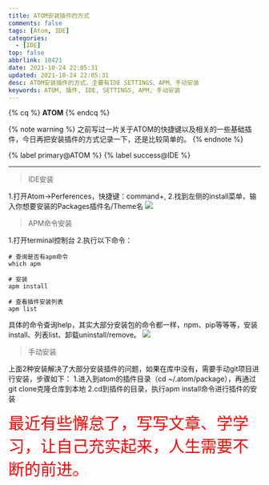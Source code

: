 ```yaml
---
title: ATOM安装插件的方式
comments: false
tags: [Atom, IDE]
categories:
  - [IDE]
top: false
abbrlink: 10421
date: 2021-10-24 22:05:31
updated: 2021-10-24 22:05:31
desc: ATOM安装插件的方式，主要有IDE SETTINGS、APM、手动安装
keywords: ATOM, 插件, IDE, SETTINGS, APM, 手动安装
---
```


{% cq %}
**ATOM**
{% endcq %}


{% note warning %}
之前写过一片关于ATOM的快捷键以及相关的一些基础插件，今日再把安装插件的方式记录一下，还是比较简单的。
{% endnote %}

{% label primary@ATOM %} {% label success@IDE %}

<!--more-->
<hr />

> IDE安装

1.打开Atom->Perferences，快捷键：command+,
2.找到左侧的install菜单，输入你想要安装的Packages插件名/Theme名
![](atom_install1.png)

> APM命令安装

1.打开terminal控制台
2.执行以下命令：
```
# 查询是否有apm命令
which apm

# 安装
apm install

# 查看插件安装列表
apm list
```
具体的命令查询help，其实大部分安装包的命令都一样，npm、pip等等等，安装install、列表list、卸载uninstall/remove。
![](atom_install2.png)

> 手动安装

上面2种安装解决了大部分安装插件的问题，如果在库中没有，需要手动git项目进行安装，步骤如下：
1.进入到atom的插件目录（cd ~/.atom/package），再通过git clone克隆仓库到本地
2.cd到插件的目录，执行apm install命令进行插件的安装

<font size=6.5 color='red'>最近有些懈怠了，写写文章、学学习，让自己充实起来，人生需要不断的前进。</font>
